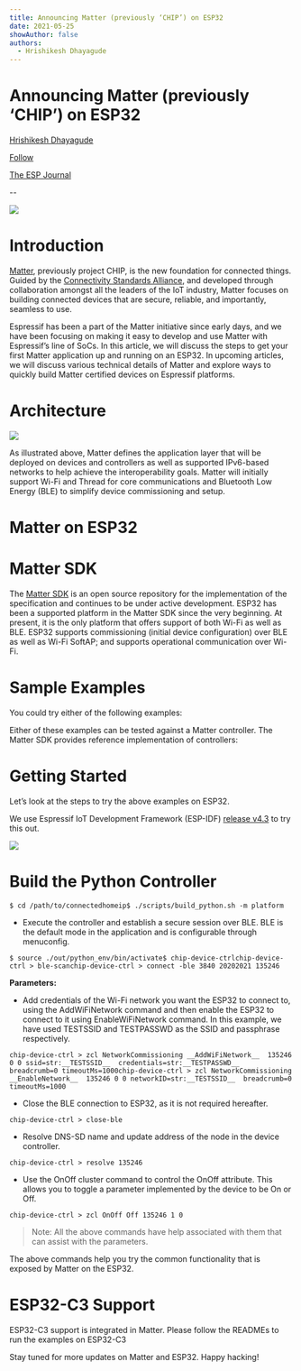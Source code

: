 ```yaml
---
title: Announcing Matter (previously ‘CHIP’) on ESP32
date: 2021-05-25
showAuthor: false
authors: 
  - Hrishikesh Dhayagude
---
```

# Announcing Matter (previously ‘CHIP’) on ESP32

[Hrishikesh Dhayagude](https://medium.com/@dhrishi?source=post_page-----84164316c0e3--------------------------------)

[Follow](https://medium.com/m/signin?actionUrl=https%3A%2F%2Fmedium.com%2F_%2Fsubscribe%2Fuser%2Fd9449153a291&operation=register&redirect=https%3A%2F%2Fblog.espressif.com%2Fannouncing-matter-previously-chip-on-esp32-84164316c0e3&user=Hrishikesh+Dhayagude&userId=d9449153a291&source=post_page-d9449153a291----84164316c0e3---------------------post_header-----------)

[The ESP Journal](https://blog.espressif.com/?source=post_page-----84164316c0e3--------------------------------)

--

![](https://miro.medium.com/v2/resize:fit:640/format:webp/1*6SmRnmN49BKqaxYRVYR9Qg.jpeg)

# Introduction

[Matter](https://buildwithmatter.com), previously project CHIP, is the new foundation for connected things. Guided by the [Connectivity Standards Alliance](http://csa-iot.org/), and developed through collaboration amongst all the leaders of the IoT industry, Matter focuses on building connected devices that are secure, reliable, and importantly, seamless to use.

Espressif has been a part of the Matter initiative since early days, and we have been focusing on making it easy to develop and use Matter with Espressif’s line of SoCs. In this article, we will discuss the steps to get your first Matter application up and running on an ESP32. In upcoming articles, we will discuss various technical details of Matter and explore ways to quickly build Matter certified devices on Espressif platforms.

# Architecture

![](https://miro.medium.com/v2/resize:fit:640/format:webp/1*kSxqtZCqJf1pH4JYaoa1IA.png)

As illustrated above, Matter defines the application layer that will be deployed on devices and controllers as well as supported IPv6-based networks to help achieve the interoperability goals. Matter will initially support Wi-Fi and Thread for core communications and Bluetooth Low Energy (BLE) to simplify device commissioning and setup.

# Matter on ESP32

# Matter SDK

The [Matter SDK](https://github.com/project-chip/connectedhomeip) is an open source repository for the implementation of the specification and continues to be under active development. ESP32 has been a supported platform in the Matter SDK since the very beginning. At present, it is the only platform that offers support of both Wi-Fi as well as BLE. ESP32 supports commissioning (initial device configuration) over BLE as well as Wi-Fi SoftAP; and supports operational communication over Wi-Fi.

# Sample Examples

You could try either of the following examples:

Either of these examples can be tested against a Matter controller. The Matter SDK provides reference implementation of controllers:

# Getting Started

Let’s look at the steps to try the above examples on ESP32.

We use Espressif IoT Development Framework (ESP-IDF) [release v4.3](https://github.com/espressif/esp-idf/releases/tag/v4.3) to try this out.

![](https://miro.medium.com/v2/resize:fit:640/format:webp/1*nPAQ_qyd84e8jkJq9RCeWQ.jpeg)

# Build the Python Controller

```
$ cd /path/to/connectedhomeip$ ./scripts/build_python.sh -m platform
```

- Execute the controller and establish a secure session over BLE. BLE is the default mode in the application and is configurable through menuconfig.

```
$ source ./out/python_env/bin/activate$ chip-device-ctrlchip-device-ctrl > ble-scanchip-device-ctrl > connect -ble 3840 20202021 135246
```

__Parameters:__ 

- Add credentials of the Wi-Fi network you want the ESP32 to connect to, using the AddWiFiNetwork command and then enable the ESP32 to connect to it using EnableWiFiNetwork command. In this example, we have used TESTSSID and TESTPASSWD as the SSID and passphrase respectively.

```
chip-device-ctrl > zcl NetworkCommissioning __AddWiFiNetwork__  135246 0 0 ssid=str:__TESTSSID__  credentials=str:__TESTPASSWD__  breadcrumb=0 timeoutMs=1000chip-device-ctrl > zcl NetworkCommissioning __EnableNetwork__  135246 0 0 networkID=str:__TESTSSID__  breadcrumb=0 timeoutMs=1000
```

- Close the BLE connection to ESP32, as it is not required hereafter.

```
chip-device-ctrl > close-ble
```

- Resolve DNS-SD name and update address of the node in the device controller.

```
chip-device-ctrl > resolve 135246
```

- Use the OnOff cluster command to control the OnOff attribute. This allows you to toggle a parameter implemented by the device to be On or Off.

```
chip-device-ctrl > zcl OnOff Off 135246 1 0
```

> Note: All the above commands have help associated with them that can assist with the parameters.

The above commands help you try the common functionality that is exposed by Matter on the ESP32.

# ESP32-C3 Support

ESP32-C3 support is integrated in Matter. Please follow the READMEs to run the examples on ESP32-C3

Stay tuned for more updates on Matter and ESP32. Happy hacking!
